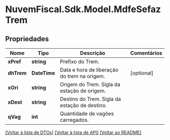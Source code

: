 # NuvemFiscal.Sdk.Model.MdfeSefazTrem

## Propriedades

Nome | Tipo | Descrição | Comentários
------------ | ------------- | ------------- | -------------
**xPref** | **string** | Prefixo do Trem. | 
**dhTrem** | **DateTime** | Data e hora de liberação do trem na origem. | [optional] 
**xOri** | **string** | Origem do Trem.  Sigla da estação de origem. | 
**xDest** | **string** | Destino do Trem.  Sigla da estação de destino. | 
**qVag** | **int** | Quantidade de vagões carregados. | 

[[Voltar à lista de DTOs]](../README.md#documentation-for-models) [[Voltar à lista de API]](../README.md#documentation-for-api-endpoints) [[Voltar ao README]](../README.md)


